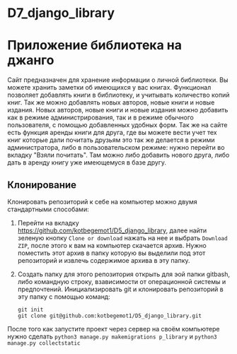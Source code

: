 # D7_django_library
# Приложение библиотека на джанго
Сайт предназначен для хранение информации о личной библиотеки. Вы можете хранить заметки об имеющихся у вас книгах. Функционал позволяет
добавлять книги в библиотеку, и учитывать количество копий книг. Так же можно добавлять новых авторов, новые книги и новые издания. 
Новых авторов, новые книги и новые издания можно добавить как в режиме администрирования, так и в режиме обычного пользователя,
с помощью добавленных удобных форм. Так же на сайте есть функция аренды книги для друга, где вы можете вести учет тех книг которые дали 
почитать друзьям это так же делается в режими администратора, либо в пользовательском режиме: нужно перейти во вкладку "Взяли почитать".
Там можно либо добавить нового друга, либо дать в аренду книгу уже имеющемуся в базе другу.

## Клонирование 
Клонировать репозиторий к себе на компьютер можно двумя стандартными способами:
1. Перейти на вкладку https://github.com/kotbegemot1/D5_django_library, далее найти зеленую кнопку `Clone or download` нажать на нее и 
   выбрать `Download ZIP`, после этого к вам на компьютер скачается архив. Нужно поместить этот архив в папку которую вы выделили под этот
   репозиторий и извлечь содержимое архива в эту папку.
2. Создать папку для этого репозитория открыть для эой папки gitbash, либо командную строку, взависимости от операционной системы и 
   предпочтений. Инициализировать git и клонировать репозиторий в эту папку с помощью команд:
   
      ```
      git init
      git clone git@github.com:kotbegemot1/D5_django_library.git
      ```
После того как запустите проект через сервер на своём компьютере нужно сделать `python3 manage.py makemigrations p_library` и
`python3 manage.py collectstatic`
